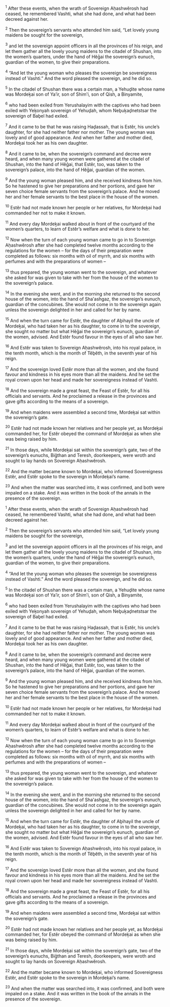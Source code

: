 <sup>1</sup> After these events, when the wrath of Sovereign Aḥashwĕrosh had ceased, he remembered Vashti, what she had done, and what had been decreed against her.

<sup>2</sup> Then the sovereign’s servants who attended him said, “Let lovely young maidens be sought for the sovereign,

<sup>3</sup> and let the sovereign appoint officers in all the provinces of his reign, and let them gather all the lovely young maidens to the citadel of Shushan, into the women’s quarters, under the hand of Hĕḡai the sovereign’s eunuch, guardian of the women, to give their preparations.

<sup>4</sup> “And let the young woman who pleases the sovereign be sovereigness instead of Vashti.” And the word pleased the sovereign, and he did so.

<sup>5</sup> In the citadel of Shushan there was a certain man, a Yehuḏite whose name was Mordeḵai son of Ya’ir, son of Shim‛i, son of Qish, a Binyamite,

<sup>6</sup> who had been exiled from Yerushalayim with the captives who had been exiled with Yeḵonyah sovereign of Yehuḏah, whom Neḇuḵaḏnetstsar the sovereign of Baḇel had exiled.

<sup>7</sup> And it came to be that he was raising Haḏassah, that is Estĕr, his uncle’s daughter, for she had neither father nor mother. The young woman was lovely and of good appearance. And when her father and mother died, Mordeḵai took her as his own daughter.

<sup>8</sup> And it came to be, when the sovereign’s command and decree were heard, and when many young women were gathered at the citadel of Shushan, into the hand of Hĕḡai, that Estĕr, too, was taken to the sovereign’s palace, into the hand of Hĕḡai, guardian of the women.

<sup>9</sup> And the young woman pleased him, and she received kindness from him. So he hastened to give her preparations and her portions, and gave her seven choice female servants from the sovereign’s palace. And he moved her and her female servants to the best place in the house of the women.

<sup>10</sup> Estĕr had not made known her people or her relatives, for Mordeḵai had commanded her not to make it known.

<sup>11</sup> And every day Mordeḵai walked about in front of the courtyard of the women’s quarters, to learn of Estĕr’s welfare and what is done to her.

<sup>12</sup> Now when the turn of each young woman came to go in to Sovereign Aḥashwĕrosh after she had completed twelve months according to the regulations for the women – for the days of their preparation were completed as follows: six months with oil of myrrh, and six months with perfumes and with the preparations of women –

<sup>13</sup> thus prepared, the young woman went to the sovereign, and whatever she asked for was given to take with her from the house of the women to the sovereign’s palace.

<sup>14</sup> In the evening she went, and in the morning she returned to the second house of the women, into the hand of Sha‛ashgaz, the sovereign’s eunuch, guardian of the concubines. She would not come in to the sovereign again unless the sovereign delighted in her and called for her by name.

<sup>15</sup> And when the turn came for Estĕr, the daughter of Aḇihayil the uncle of Mordeḵai, who had taken her as his daughter, to come in to the sovereign, she sought no matter but what Hĕḡai the sovereign’s eunuch, guardian of the women, advised. And Estĕr found favour in the eyes of all who saw her.

<sup>16</sup> And Estĕr was taken to Sovereign Aḥashwĕrosh, into his royal palace, in the tenth month, which is the month of Tĕḇĕth, in the seventh year of his reign.

<sup>17</sup> And the sovereign loved Estĕr more than all the women, and she found favour and kindness in his eyes more than all the maidens. And he set the royal crown upon her head and made her sovereigness instead of Vashti.

<sup>18</sup> And the sovereign made a great feast, the Feast of Estĕr, for all his officials and servants. And he proclaimed a release in the provinces and gave gifts according to the means of a sovereign.

<sup>19</sup> And when maidens were assembled a second time, Mordeḵai sat within the sovereign’s gate.

<sup>20</sup> Estĕr had not made known her relatives and her people yet, as Mordeḵai commanded her, for Estĕr obeyed the command of Mordeḵai as when she was being raised by him.

<sup>21</sup> In those days, while Mordeḵai sat within the sovereign’s gate, two of the sovereign’s eunuchs, Biḡthan and Teresh, doorkeepers, were wroth and sought to lay hands on Sovereign Aḥashwĕrosh.

<sup>22</sup> And the matter became known to Mordeḵai, who informed Sovereigness Estĕr, and Estĕr spoke to the sovereign in Mordeḵai’s name.

<sup>23</sup> And when the matter was searched into, it was confirmed, and both were impaled on a stake. And it was written in the book of the annals in the presence of the sovereign.

<sup>1</sup> After these events, when the wrath of Sovereign Aḥashwĕrosh had ceased, he remembered Vashti, what she had done, and what had been decreed against her.

<sup>2</sup> Then the sovereign’s servants who attended him said, “Let lovely young maidens be sought for the sovereign,

<sup>3</sup> and let the sovereign appoint officers in all the provinces of his reign, and let them gather all the lovely young maidens to the citadel of Shushan, into the women’s quarters, under the hand of Hĕḡai the sovereign’s eunuch, guardian of the women, to give their preparations.

<sup>4</sup> “And let the young woman who pleases the sovereign be sovereigness instead of Vashti.” And the word pleased the sovereign, and he did so.

<sup>5</sup> In the citadel of Shushan there was a certain man, a Yehuḏite whose name was Mordeḵai son of Ya’ir, son of Shim‛i, son of Qish, a Binyamite,

<sup>6</sup> who had been exiled from Yerushalayim with the captives who had been exiled with Yeḵonyah sovereign of Yehuḏah, whom Neḇuḵaḏnetstsar the sovereign of Baḇel had exiled.

<sup>7</sup> And it came to be that he was raising Haḏassah, that is Estĕr, his uncle’s daughter, for she had neither father nor mother. The young woman was lovely and of good appearance. And when her father and mother died, Mordeḵai took her as his own daughter.

<sup>8</sup> And it came to be, when the sovereign’s command and decree were heard, and when many young women were gathered at the citadel of Shushan, into the hand of Hĕḡai, that Estĕr, too, was taken to the sovereign’s palace, into the hand of Hĕḡai, guardian of the women.

<sup>9</sup> And the young woman pleased him, and she received kindness from him. So he hastened to give her preparations and her portions, and gave her seven choice female servants from the sovereign’s palace. And he moved her and her female servants to the best place in the house of the women.

<sup>10</sup> Estĕr had not made known her people or her relatives, for Mordeḵai had commanded her not to make it known.

<sup>11</sup> And every day Mordeḵai walked about in front of the courtyard of the women’s quarters, to learn of Estĕr’s welfare and what is done to her.

<sup>12</sup> Now when the turn of each young woman came to go in to Sovereign Aḥashwĕrosh after she had completed twelve months according to the regulations for the women – for the days of their preparation were completed as follows: six months with oil of myrrh, and six months with perfumes and with the preparations of women –

<sup>13</sup> thus prepared, the young woman went to the sovereign, and whatever she asked for was given to take with her from the house of the women to the sovereign’s palace.

<sup>14</sup> In the evening she went, and in the morning she returned to the second house of the women, into the hand of Sha‛ashgaz, the sovereign’s eunuch, guardian of the concubines. She would not come in to the sovereign again unless the sovereign delighted in her and called for her by name.

<sup>15</sup> And when the turn came for Estĕr, the daughter of Aḇihayil the uncle of Mordeḵai, who had taken her as his daughter, to come in to the sovereign, she sought no matter but what Hĕḡai the sovereign’s eunuch, guardian of the women, advised. And Estĕr found favour in the eyes of all who saw her.

<sup>16</sup> And Estĕr was taken to Sovereign Aḥashwĕrosh, into his royal palace, in the tenth month, which is the month of Tĕḇĕth, in the seventh year of his reign.

<sup>17</sup> And the sovereign loved Estĕr more than all the women, and she found favour and kindness in his eyes more than all the maidens. And he set the royal crown upon her head and made her sovereigness instead of Vashti.

<sup>18</sup> And the sovereign made a great feast, the Feast of Estĕr, for all his officials and servants. And he proclaimed a release in the provinces and gave gifts according to the means of a sovereign.

<sup>19</sup> And when maidens were assembled a second time, Mordeḵai sat within the sovereign’s gate.

<sup>20</sup> Estĕr had not made known her relatives and her people yet, as Mordeḵai commanded her, for Estĕr obeyed the command of Mordeḵai as when she was being raised by him.

<sup>21</sup> In those days, while Mordeḵai sat within the sovereign’s gate, two of the sovereign’s eunuchs, Biḡthan and Teresh, doorkeepers, were wroth and sought to lay hands on Sovereign Aḥashwĕrosh.

<sup>22</sup> And the matter became known to Mordeḵai, who informed Sovereigness Estĕr, and Estĕr spoke to the sovereign in Mordeḵai’s name.

<sup>23</sup> And when the matter was searched into, it was confirmed, and both were impaled on a stake. And it was written in the book of the annals in the presence of the sovereign.

